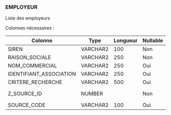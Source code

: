 ### EMPLOYEUR

Liste des employeurs

Colonnes nécessaires :

|Colonne                |Type    |Longueur|Nullable|Commentaire|
|-----------------------|--------|--------|--------|-----------|
|SIREN                  |VARCHAR2|100     |Non     |           |
|RAISON_SOCIALE         |VARCHAR2|250     |Non     |           |
|NOM_COMMERCIAL         |VARCHAR2|250     |Oui     |           |
|IDENTIFIANT_ASSOCIATION|VARCHAR2|250     |Oui     |           |
|CRITERE_RECHERCHE      |VARCHAR2|500     |Oui     |           |
|Z_SOURCE_ID            |NUMBER  |        |Non     |==> SOURCE.CODE|
|SOURCE_CODE            |VARCHAR2|100     |Oui     |           |

